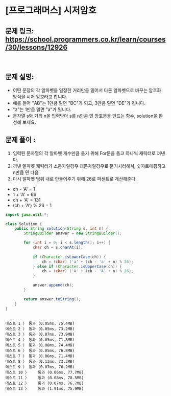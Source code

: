 # [프로그래머스] 시저암호

## 문제 링크: https://school.programmers.co.kr/learn/courses/30/lessons/12926
<br/>

## 문제 설명:

- 어떤 문장의 각 알파벳을 일정한 거리만큼 밀어서 다른 알파벳으로 바꾸는 암호화 방식을 시저 암호라고 합니다.
- 예를 들어 "AB"는 1만큼 밀면 "BC"가 되고, 3만큼 밀면 "DE"가 됩니다.
- "z"는 1만큼 밀면 "a"가 됩니다.
- 문자열 s와 거리 n을 입력받아 s를 n만큼 민 암호문을 만드는 함수, solution을 완성해 보세요.

## 문제 풀이 :

1. 입력된 문자열의 각 알파벳 개수만큼 돌기 위해 For문을 돌고 하나씩 캐릭터로 꺼낸다.
2. 꺼낸 알파벳 캐릭터가 소문자일경우 대문자일경우로 분기처리해서, 숫자로매핑하고 n만큼 민 다음
3. 다시 알파벳 범위 내로 만들어주기 위해 26로 퍼센트로 계산해준다.
- ch - 'A' = 1
- 1 + 'A' = 66
- ch + 'A' = 131
- (ch + 'A') % 26 = 1

```java
import java.util.*;

class Solution {
    public String solution(String s, int n) {
        StringBuilder answer = new StringBuilder();

        for (int i = 0; i < s.length(); i++) {
            char ch = s.charAt(i);
            
            if (Character.isLowerCase(ch)) {
                ch = (char) ('a' + (ch - 'a' + n) % 26);
            } else if (Character.isUpperCase(ch)) {
                ch = (char) ('A' + (ch - 'A' + n) % 26);
            }

            answer.append(ch);
        }

        return answer.toString();
    }
}
```

```text

테스트 1 〉	통과 (0.05ms, 75.4MB)
테스트 2 〉	통과 (0.05ms, 73.2MB)
테스트 3 〉	통과 (0.07ms, 73.9MB)
테스트 4 〉	통과 (0.05ms, 71.8MB)
테스트 5 〉	통과 (0.08ms, 74.4MB)
테스트 6 〉	통과 (0.05ms, 76.8MB)
테스트 7 〉	통과 (0.06ms, 71.4MB)
테스트 8 〉	통과 (0.13ms, 73.3MB)
테스트 9 〉	통과 (0.07ms, 76.2MB)
테스트 10 〉	통과 (0.06ms, 77.7MB)
테스트 11 〉	통과 (0.08ms, 78.5MB)
테스트 12 〉	통과 (0.07ms, 76.7MB)
테스트 13 〉	통과 (1.91ms, 75.9MB)
```